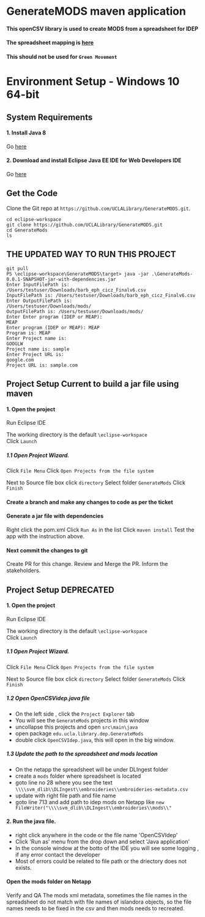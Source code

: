 # GenerateMODS maven application

#### This openCSV library is used to create MODS from a spreadsheet for IDEP
#### The spreadsheet mapping is [here](https://docs.google.com/spreadsheets/d/1TTQKmFVWYumsWC5QwKf5E7bxzAmgnefOHrzAiCiQfrU/edit#gid=15338334)
#### This should not be used for  `Green Movement`
# Environment Setup - Windows 10 64-bit


## System Requirements

#### 1. Install Java 8

Go [here](https://www.oracle.com/technetwork/java/javase/downloads/jdk8-downloads-2133151.html)


#### 2. Download and install Eclipse Java EE IDE for Web Developers IDE

Go [here](https://www.eclipse.org/downloads/download.php?file=/technology/epp/downloads/release/2019-03/R/eclipse-jee-2019-03-R-win32-x86_64.zip) 


## Get the Code

Clone the Git repo at `https://github.com/UCLALibrary/GenerateMODS.git`.

```Shell
cd eclipse-workspace
git clone https://github.com/UCLALibrary/GenerateMODS.git
cd GenerateMods
ls
``` 
## THE UPDATED WAY TO RUN THIS PROJECT
```Shell
git pull
PS \eclipse-workspace\GenerateMODS\target> java -jar .\GenerateMods-0.0.1-SNAPSHOT-jar-with-dependencies.jar 
Enter InputFilePath is: 
/Users/testuser/Downloads/barb_eph_cicz_Finalv6.csv
InputFilePath is: /Users/testuser/Downloads/barb_eph_cicz_Finalv6.csv
Enter OutputFilePath is: 
/Users/testuser/Downloads/mods/
OutputFilePath is: /Users/testuser/Downloads/mods/
Enter Enter program (IDEP or MEAP): 
MEAP
Enter program (IDEP or MEAP): MEAP
Program is: MEAP
Enter Project name is: 
GOOGLW
Project name is: sample
Enter Project URL is: 
google.com
Project URL is: sample.com
```
## Project Setup Current to build a jar file using maven

#### 1. Open the project

  Run Eclipse IDE  
 
  The working directory is the default `\eclipse-workspace`  
  Click `Launch`
  
##### 1.1 Open Project Wizard.

  Click `File Menu`
  Click  `Open Projects from the file system` 

  Next to Source file box click `directory`
  Select folder `GenerateMods`
  Click `Finish`
 
 #### Create a branch and make any changes to code as per the ticket
 
 #### Generate a jar file with dependencies
 
  Right click the pom.xml
  Click `Run As` in the list
  Click `maven install`
  Test the app with the instruction above.

#### Next commit the changes to git  

  Create PR for this change.
  Review and Merge the PR.
  Inform the stakeholders.
  
## Project Setup DEPRECATED

#### 1. Open the project

  Run Eclipse IDE  
    
  The working directory is the default `\eclipse-workspace`  
  Click `Launch`
  
##### 1.1 Open Project Wizard.

 Click `File Menu`
 Click  `Open Projects from the file system` 

  Next to Source file box click `directory`
  Select folder `GenerateMods`
  Click `Finish`

##### 1.2 Open OpenCSVidep.java file

+ On the left side , click the `Project Explorer` tab
+ You will see the `GenerateMods` projects in this window
+ uncollapse this projects and open `src\main\java` 
+ open package `edu.ucla.library.dep.GenerateMods`
+ double click `OpenCSVIdep.java`, this will open in the big window.

##### 1.3 Update the path to the spreadsheet and mods location

+ On the netapp the spreadsheet will be under DLIngest folder
+ create a `mods` folder where spreadsheet is located
+ goto line no 28 where you see the text `\\\\svm_dlib\\DLIngest\\embroideries\\embroideries-metadata.csv`
+ update with right file path and file name
+ goto line 713 and add path to idep mods on Netapp like `new FileWriter("\\\\svm_dlib\\DLIngest\\embroideries\\mods\\"`


#### 2. Run the java file.

+ right click anywhere in the code or the file name 'OpenCSVIdep'
+ Click 'Run as' menu from the drop down and select 'Java application'
+ In the console window at the botto of the IDE you will see some logging , if any error contact the developer
+ Most of errors could be related to file path or the driectory does not exists.

#### Open the mods folder on Netapp

Verify and QA The mods xml metadata, sometimes the file names in the spreadsheet do not match with file names of islandora objects, so the file names needs to be fixed in the csv and then mods needs to recreated.

